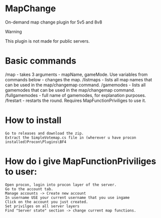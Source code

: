 # MapChange
On-demand map change plugin for 5v5 and 8v8

Warning

This plugin is not made for public servers.

# Basic commands

/map - takes 3 arguments - mapName, gameMode. Use variables from commands below - changes the map.
/listmaps - lists all map names that can be used in the map/changemap command.
/gamemodes - lists all gamemodes that can be used in the map/changemap command.
/fullgamemodes - full name of gamemodes, for explanation purposes.
/frestart - restarts the round. Requires MapFunctionPriviliges to use it.

# How to install

    Go to releases and download the zip.
    Extract the SimpleVotemap.cs file in (wherever u have procon installed)Procon\Plugins\BF4

# How do i give MapFunctionPriviliges to user:

    Open procon, login into procon layer of the server.
    Go to the account tab.
    Manage accounts -> Create new account
    In username USE your current username that you use ingame
    Click on the account you just created.
    Set privilges on all server layers
    Find "Server state" section -> change current map functions.
